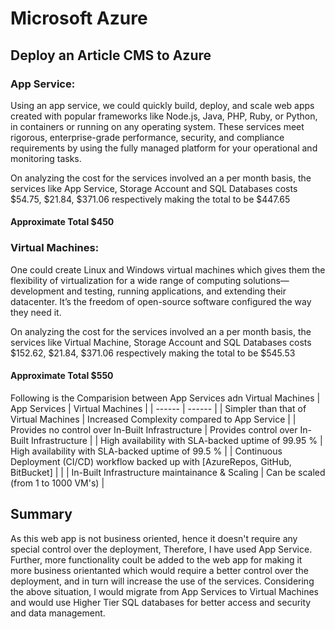# Microsoft Azure
## Deploy an Article CMS to Azure

### App Service:
Using an app service, we could quickly build, deploy, and scale web apps created with popular frameworks like Node.js, Java, PHP, Ruby, or Python, in containers or running on any operating system. These services meet rigorous, enterprise-grade performance, security, and compliance requirements by using the fully managed platform for your operational and monitoring tasks.

On analyzing the cost for the services involved an a per month basis, the services like App Service, Storage Account and SQL Databases costs $54.75, $21.84, $371.06 respectively making the total to be $447.65
#### Approximate Total $450


### Virtual Machines:
One could create Linux and Windows virtual machines which gives them the flexibility of virtualization for a wide range of computing solutions—development and testing, running applications, and extending their datacenter. It’s the freedom of open-source software configured the way they need it.

On analyzing the cost for the services involved an a per month basis, the services like Virtual Machine, Storage Account and SQL Databases costs $152.62, $21.84, $371.06 respectively making the total to be $545.53
#### Approximate Total $550


Following is the Comparision between App Services adn Virtual Machines
| App Services | Virtual Machines |
| ------ | ------ |
| Simpler than that of Virtual Machines | Increased Complexity compared to App Service |
| Provides no control over In-Built Infrastructure | Provides control over In-Built Infrastructure |
| High availability with SLA-backed uptime of 99.95 % | High availability with SLA-backed uptime of 99.5 % |
| Continuous Deployment (CI/CD) workflow backed up with [AzureRepos, GitHub, BitBucket] |  |
| In-Built Infrastructure maintainance & Scaling | Can be scaled (from 1 to 1000 VM's) |


## Summary
As this web app is not business oriented, hence it doesn't require any special control over the deployment, Therefore, I have used App Service.
Further, more functionality coult be added to the web app for making it more business orientanted which would require a better control over the deployment, and in turn will increase the use of the services. 
Considering the above situation, I would migrate from App Services to Virtual Machines and would use Higher Tier SQL databases for better access and security and data management.